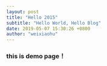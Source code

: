 ```yaml
---
layout: post
title: "Hello 2015"
subtitle: "Hello World, Hello Blog"
date: 2019-05-07 15:30:26 +0800
author: "weixiaohu"
---
```


### this is demo page！
